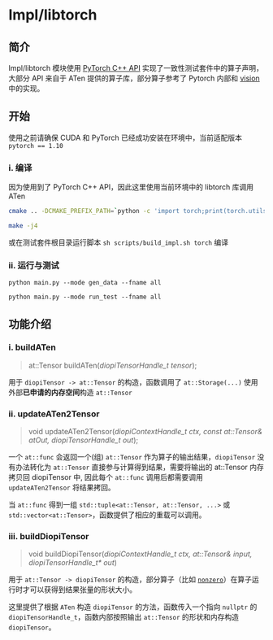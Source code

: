 # Impl/libtorch

## 简介

Impl/libtorch 模块使用 [PyTorch C++ API](https://pytorch.org/cppdocs/) 实现了一致性测试套件中的算子声明，大部分 API 来自于 ATen 提供的算子库，部分算子参考了 Pytorch 内部和 [vision](https://github.com/pytorch/vision) 中的实现。

## 开始
使用之前请确保 CUDA 和 PyTorch 已经成功安装在环境中，当前适配版本 `pytorch == 1.10`

### i. 编译
因为使用到了 PyTorch C++ API，因此这里使用当前环境中的 libtorch 库调用 ATen
```bash
cmake .. -DCMAKE_PREFIX_PATH=`python -c 'import torch;print(torch.utils.cmake_prefix_path)'` -DIMPL_CUDA=OFF -DIMPL_OPT=TORCH

make -j4
```
或在测试套件根目录运行脚本 `sh scripts/build_impl.sh torch` 编译

### ii. 运行与测试
```python3
python main.py --mode gen_data --fname all

python main.py --mode run_test --fname all
```

## 功能介绍

### i. buildATen
> at::Tensor buildATen(*diopiTensorHandle_t tensor*);

用于 `diopiTensor -> at::Tensor` 的构造，函数调用了 `at::Storage(...)` 使用外部**已申请的内存空间**构造 `at::Tensor`

### ii. updateATen2Tensor
> void updateATen2Tensor(*diopiContextHandle_t ctx, const at::Tensor& atOut, diopiTensorHandle_t out*);

一个 `at::func` 会返回一个(组) `at::Tensor` 作为算子的输出结果，`diopiTensor` 没有办法转化为 `at::Tensor` 直接参与计算得到结果，需要将输出的 at::Tensor 内存拷贝回 diopiTensor 中,
因此每个 `at::func` 调用后都需要调用 `updateATen2Tensor` 将结果拷回。

当 `at::func` 得到一组 `std::tuple<at::Tensor, at::Tensor, ...>` 或 `std::vector<at::Tensor>`，函数提供了相应的重载可以调用。

### iii. buildDiopiTensor
> void buildDiopiTensor(*diopiContextHandle_t ctx, at::Tensor& input, diopiTensorHandle_t\* out*)

用于 `at::Tensor -> diopiTensor` 的构造，部分算子（比如 [`nonzero`](https://pytorch.org/docs/stable/generated/torch.nonzero.html)）在算子运行时才可以获得到结果张量的形状大小。

这里提供了根据 `ATen` 构造 `diopiTensor` 的方法，函数传入一个指向 `nullptr` 的 `diopiTensorHandle_t`，函数内部按照输出 `at::Tensor` 的形状和内存构造 `diopiTensor`。

